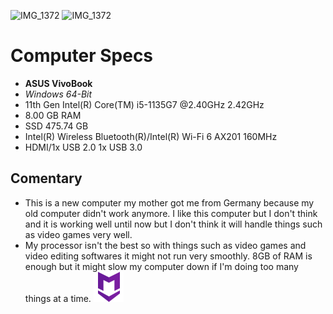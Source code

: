 ![IMG_1372](https://user-images.githubusercontent.com/89781943/131477371-aedfd962-dc4b-4f5b-ba66-314e0f143753.jpg)
![IMG_1372](https://user-images.githubusercontent.com/89781943/131477440-7241a871-32d2-4b42-85d1-2a4dc5450dd6.jpg)
# Computer Specs 

* __ASUS VivoBook__
* *Windows 64-Bit*
* 11th Gen Intel(R) Core(TM) i5-1135G7 @2.40GHz 2.42GHz
* 8.00 GB RAM
* SSD 475.74 GB
* Intel(R) Wireless Bluetooth(R)/Intel(R) Wi-Fi 6 AX201 160MHz
* HDMI/1x USB 2.0 1x USB 3.0

## Comentary
* This is a new computer my mother got me from Germany because my old computer didn't work anymore. I like this computer but I don't think and it is working well until now but I don't think it will handle things such as video games very well.
* My processor isn't the best so with things such as video games and video editing softwares it might not run very smoothly. 8GB of RAM is enough but it might slow my computer down if I'm doing too many things at a time.
![alt text](https://github.com/adam-p/markdown-here/raw/master/src/common/images/icon48.png "Logo Title Text 1")
